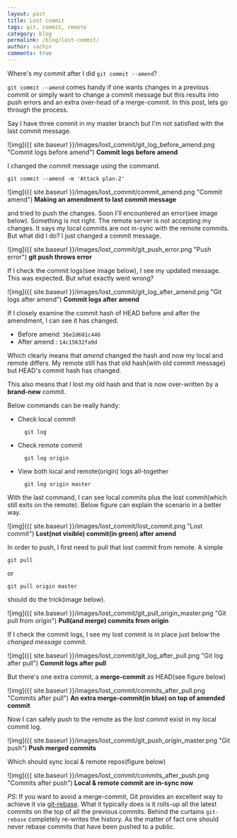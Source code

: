 ```yaml
---
layout: post
title: Lost commit
tags: git, commit, remote
category: blog
permalink: /blog/lost-commit/
author: sachin
comments: true
---
```


Where's my commit after I did `git commit --amend`?

`git commit --amend` comes handy if one wants changes in a previous
commit or simply want to change a commit message but this results into
push errors and an extra over-head of a merge-commit. In this post,
lets go through the process.

Say I have three commit in my master branch but I'm not satisfied with
the last commit message.

![img]({{ site.baseurl }}/images/lost_commit/git_log_before_amend.png
"Commit logs before amend")
**Commit logs before amend**

I changed the commit message using the command.

    git commit --amend -m 'Attack plan-2'

![img]({{ site.baseurl }}/images/lost_commit/commit_amend.png
"Commit amend")
**Making an amendment to last commit message**

and tried to push the changes. Soon I'll encountered an error(see
image below). Something is not right. The remote server is not
accepting my changes. It says my local commits are not in-sync with
the remote commits. But what did I do? I just changed a commit
message.

![img]({{ site.baseurl }}/images/lost_commit/git_push_error.png
"Push error")
**git push throws error**

If I check the commit logs(see image below), I see my updated
message. This was expected. But what exactly went wrong?

![img]({{ site.baseurl }}/images/lost_commit/git_log_after_amend.png
"Git logs after amend")
**Commit logs after amend**

If I closely examine the commit hash of HEAD before and after the
amendment, I can see it has changed.

- Before amend: `36e2d601c446`
- After amend : `14c15632fa9d`

Which clearly means that *amend* changed the hash and now my local and
remote differs. My remote still has that old hash(with old commit
message) but HEAD's commit hash has changed.

This also means that I lost my old hash and that is now over-written
by a **brand-new** commit.

Below commands can be really handy:

- Check local commit

        git log

- Check remote commit

        git log origin

- View both local and remote(origin) logs all-together

        git log origin master

With the last command, I can see local commits plus the lost
commit(which still exits on the remote). Below figure can explain the
scenario in a better way.

![img]({{ site.baseurl }}/images/lost_commit/lost_commit.png "Lost commit")
**Lost(not visible) commit(in green) after amend**

In order to push, I first need to pull that lost commit from remote. A
simple

    git pull

or

    git pull origin master

should do the trick(image below).

![img]({{ site.baseurl }}/images/lost_commit/git_pull_origin_master.png "Git pull
from origin")
**Pull(and merge) commits from origin**

If I check the commit logs, I see my lost commit is in place just
below the *changed message* commit.

![img]({{ site.baseurl }}/images/lost_commit/git_log_after_pull.png
"Git log after pull") **Commit logs after pull**

But there's one extra commit, a **merge-commit** as HEAD(see figure
below)

![img]({{ site.baseurl }}/images/lost_commit/commits_after_pull.png
"Commits after pull")
**An extra merge-commit(in blue) on top of amended commit**

Now I can safely push to the remote as the *lost commit* exist in my
local commit log.

![img]({{ site.baseurl }}/images/lost_commit/git_push_origin_master.png
"Git push")
**Push merged commits**

Which should sync local & remote repos(figure below)

![img]({{ site.baseurl }}/images/lost_commit/commits_after_push.png "Commits after push")
**Local & remote commit are in-sync now**

*PS*: If you want to avoid a merge-commit, Git provides an excellent
 way to achieve it via
 [git-rebase](https://git-scm.com/docs/git-rebase). What it typically
 does is it rolls-up all the latest commits on the top of all the
 previous commits. Behind the curtains `git-rebase` completely
 re-writes the history. As the matter of fact one should never rebase
 commits that have been pushed to a public.
